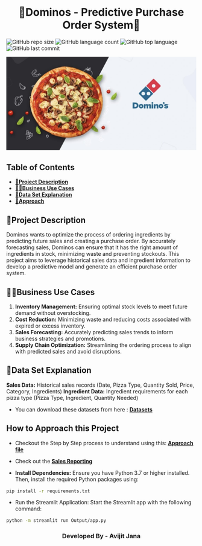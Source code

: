 <h1 align="center">🍕Dominos - Predictive Purchase Order System🍕</h1>

![GitHub repo size](https://img.shields.io/https://github.com/Avijit-Jana/Dominos-Predictive_Purchase_Order_System?style=plastic)
![GitHub language count](https://img.shields.io/github/languages/count/https://github.com/Avijit-Jana/Dominos-Predictive_Purchase_Order_System?style=plastic)
![GitHub top language](https://img.shields.io/github/languages/top/https://github.com/Avijit-Jana/Dominos-Predictive_Purchase_Order_System?style=plastic)
![GitHub last commit](https://img.shields.io/github/last-commit/https://github.com/Avijit-Jana/Dominos-Predictive_Purchase_Order_System?color=red&style=plastic)

![Dominos](Assets/images/dominos.png)

<h2>Table of Contents</h2>

- [📖**Project Description**](#project-description)
- [🧑‍💼**Business Use Cases**](#business-use-cases)
- [📁**Data Set Explanation**](#data-set-explanation)
- [🚩**Approach**](#how-to-approach-this-project)

## 📖Project Description

Dominos wants to optimize the process of ordering ingredients by predicting future sales and creating a purchase order. By accurately forecasting sales, Dominos can ensure that it has the right amount of ingredients in stock, minimizing waste and preventing stockouts. This project aims to leverage historical sales data and ingredient information to develop a predictive model and generate an efficient purchase order system.

## 🧑‍💼Business Use Cases

1. **Inventory Management:** Ensuring optimal stock levels to meet future demand without overstocking.
2. **Cost Reduction:** Minimizing waste and reducing costs associated with expired or excess inventory.
3. **Sales Forecasting:** Accurately predicting sales trends to inform business strategies and promotions.
4. **Supply Chain Optimization:** Streamlining the ordering process to align with predicted sales and avoid disruptions.

## 📁Data Set Explanation

**Sales Data:** Historical sales records (Date, Pizza Type, Quantity Sold, Price, Category, Ingredients)
**Ingredient Data:** Ingredient requirements for each pizza type (Pizza Type, Ingredient, Quantity Needed)

- You can download these datasets from here : [**Datasets**](https://www.kaggle.com/datasets/avijitjana101/dominos-predictive-purchase-order-system)

## How to Approach this Project

- Checkout the Step by Step process to understand using this: [**Approach file**](https://github.com/Avijit-Jana/Dominos-Predictive_Purchase_Order_System/blob/main/Approach.md)

- Check out the [**Sales Reporting**](https://github.com/Avijit-Jana/Dominos-Predictive_Purchase_Order_System/blob/main/Analysis_Report.md)
- **Install Dependencies:** Ensure you have Python 3.7 or higher installed. Then, install the required Python packages using:

```bash
pip install -r requirements.txt
```

- Run the Streamlit Application: Start the Streamlit app with the following command:

```bash
python -m streamlit run Output/app.py
```

<h3 align="middle">Developed By - Avijit Jana</h3>